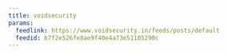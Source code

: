 ```yaml
---
title: voidsecurity
params:
  feedlink: https://www.voidsecurity.in/feeds/posts/default
  feedid: b7f2e526fe8ae9f40e4a73e51105290c
---
```

